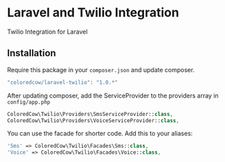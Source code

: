 # Laravel and Twilio Integration
Twilio Integration for Laravel


## Installation


Require this package in your `composer.json` and update composer.

```php
"coloredcow/laravel-twilio": "1.0.*"
```

After updating composer, add the ServiceProvider to the providers array in `config/app.php`

```php
ColoredCow\Twilio\Providers\SmsServiceProvider::class,
ColoredCow\Twilio\Providers\VoiceServiceProvider::class,
```

You can use the facade for shorter code. Add this to your aliases:

```php
'Sms' => ColoredCow\Twilio\Facades\Sms::class,
'Voice' => ColoredCow\Twilio\Facades\Voice::class,
```
